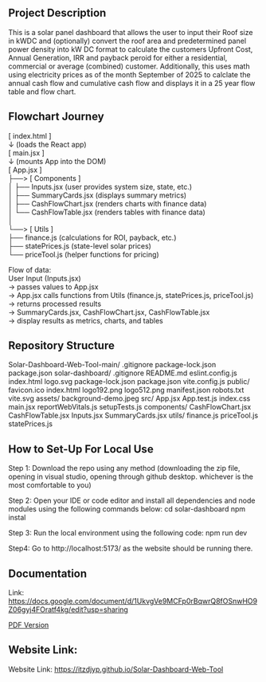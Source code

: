 ## Project Description

This is a solar panel dashboard that allows the user to input their Roof size in kWDC and (optionally) convert the roof area and predetermined panel power
density into kW DC format to calculate the customers Upfront Cost, Annual Generation, IRR and payback peroid for either a residential, commercial or average (combined) customer.
Additionally, this uses math using electricity prices as of the month September of 2025 to calclate the annual cash flow and cumulative cash flow and displays it in a 25 year flow table and flow chart.

## Flowchart Journey

[ index.html ]  
    ↓ (loads the React app)  
[ main.jsx ]  
    ↓ (mounts App into the DOM)  
[ App.jsx ]  
    ├──> [ Components ]  
    │        ├── Inputs.jsx   (user provides system size, state, etc.)  
    │        ├── SummaryCards.jsx   (displays summary metrics)  
    │        ├── CashFlowChart.jsx  (renders charts with finance data)  
    │        └── CashFlowTable.jsx  (renders tables with finance data)  
    │  
    └──> [ Utils ]  
             ├── finance.js     (calculations for ROI, payback, etc.)  
             ├── statePrices.js (state-level solar prices)  
             └── priceTool.js   (helper functions for pricing)  

Flow of data:  
User Input (Inputs.jsx)  
    → passes values to App.jsx  
        → App.jsx calls functions from Utils (finance.js, statePrices.js, priceTool.js)  
            → returns processed results  
                → SummaryCards.jsx, CashFlowChart.jsx, CashFlowTable.jsx  
                    → display results as metrics, charts, and tables  

## Repository Structure

Solar-Dashboard-Web-Tool-main/
    .gitignore
    package-lock.json
    package.json
    solar-dashboard/
        .gitignore
        README.md
        eslint.config.js
        index.html
        logo.svg
        package-lock.json
        package.json
        vite.config.js
        public/
            favicon.ico
            index.html
            logo192.png
            logo512.png
            manifest.json
            robots.txt
            vite.svg
            assets/
                background-demo.jpeg
        src/
            App.jsx
            App.test.js
            index.css
            main.jsx
            reportWebVitals.js
            setupTests.js
            components/
                CashFlowChart.jsx
                CashFlowTable.jsx
                Inputs.jsx
                SummaryCards.jsx
            utils/
                finance.js
                priceTool.js
                statePrices.js

## How to Set-Up For Local Use
Step 1: Download the repo using any method (downloading the zip file, opening in visual studio, opening through github desktop. whichever is the most comfortable to you)

Step 2: Open your IDE or code editor and install all dependencies and node modules using the following commands below:
cd solar-dashboard
npm instal

Step 3: Run the local environment using the following code:
npm run dev

Step4: Go to  http://localhost:5173/ as the website should be running there.

## Documentation
Link: https://docs.google.com/document/d/1UkvgVe9MCFp0rBqwrQ8fOSnwHO9Z06gyj4FOratf4kg/edit?usp=sharing

[PDF Version](https://github.com/ItzDJYP/Solar-Dashboard-Web-Tool/blob/main/Solar%20Dashboard%20Web%20Tool.pdf)

## Website Link:
Website Link: https://itzdjyp.github.io/Solar-Dashboard-Web-Tool
